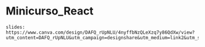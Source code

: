 # Minicurso_React

    slides: https://www.canva.com/design/DAFQ_rUpNLU/4nyffbNzQLeXzq7y86QdXw/view?          utm_content=DAFQ_rUpNLU&utm_campaign=designshare&utm_medium=link2&utm_source=sharebutton
